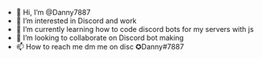 - 👋 Hi, I’m @Danny7887
- 👀 I’m interested in Discord and work
- 🌱 I’m currently learning how to code discord bots for my servers with js
- 💞️ I’m looking to collaborate on Discord bot making
- 📫 How to reach me dm me on disc ✪Danny#7887

<!---
Danny7887/Danny7887 is a ✨ special ✨ repository because its `README.md` (this file) appears on your GitHub profile.
You can click the Preview link to take a look at your changes.
--->
